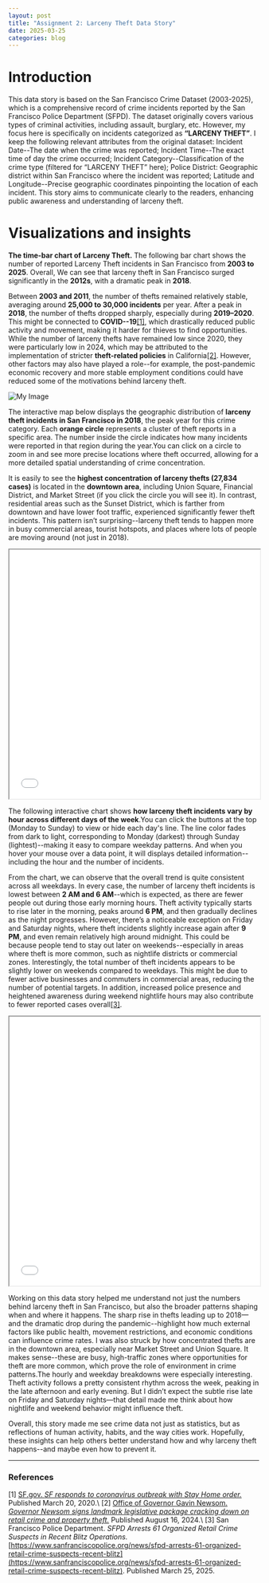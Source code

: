```yaml
---
layout: post
title: "Assignment 2: Larceny Theft Data Story"
date: 2025-03-25
categories: blog
---
```

# Introduction
This data story is based on the San Francisco Crime Dataset (2003-2025), which is a comprehensive record of crime incidents reported by the San Francisco Police Department (SFPD). The dataset originally covers various types of criminal activities, including assault, burglary, etc. However, my focus here is specifically on incidents categorized as **“LARCENY THEFT”**. I keep the following relevant attributes from the original dataset: Incident Date--The date when the crime was reported; Incident Time--The exact time of day the crime occurred; Incident Category--Classification of the crime type (filtered for “LARCENY THEFT” here); Police District: Geographic district within San Francisco where the incident was reported; Latitude and Longitude--Precise geographic coordinates pinpointing the location of each incident. This story aims to communicate clearly to the readers, enhancing public awareness and understanding of larceny theft.

# Visualizations and insights
**The time-bar chart of Larceny Theft.** The following bar chart shows the number of reported Larceny Theft incidents in San Francisco from **2003 to 2025**. Overall, We can see that larceny theft in San Francisco surged significantly in the **2012s**, with a dramatic peak in **2018**.


Between **2003 and 2011**, the number of thefts remained relatively stable, averaging around **25,000 to 30,000 incidents** per year. After a peak in **2018**, the number of thefts dropped sharply, especially during **2019–2020**. This might be connected to **COVID--19**<a href="#ref1">[1]</a>, which drastically reduced public activity and movement, making it harder for thieves to find opportunities. While the number of larceny thefts have remained low since 2020, they were particularly low in 2024, which may be attributed to the implementation of stricter **theft-related policies** in California<a href="#ref1">[2]</a>. However, other factors may also have played a role--for example, the post-pandemic economic recovery and more stable employment conditions could have reduced some of the motivations behind larceny theft.

![My Image](https://ndszt.github.io/yst.github.io/images/larceny_theft_per_year.png)

The interactive map below displays the geographic distribution of **larceny theft incidents in San Francisco in 2018**, the peak year for this crime category. Each **orange circle** represents a cluster of theft reports in a specific area. The number inside the circle indicates how many incidents were reported in that region during the year.You can click on a circle to zoom in and see more precise locations where theft occurred, allowing for a more detailed spatial understanding of crime concentration.


It is easily to see the **highest concentration of larceny thefts (27,834 cases)** is located in the **downtown area**, including Union Square, Financial District, and Market Street (if you click the circle you will see it). In contrast, residential areas such as the Sunset District, which is farther from downtown and have lower foot traffic, experienced significantly fewer theft incidents. This pattern isn’t surprising--larceny theft tends to happen more in busy commercial areas, tourist hotspots, and places where lots of people are moving around (not just in 2018).

<iframe src="/yst.github.io/HTML/larceny_map_2018.html" width="100%" height="500"></iframe>

The following interactive chart shows **how larceny theft incidents vary by hour across different days of the week**.You can click the buttons at the top (Monday to Sunday) to view or hide each day's line. The line color fades from dark to light, corresponding to Monday (darkest) through Sunday (lightest)--making it easy to compare weekday patterns. And when you hover your mouse over a data point, it will displays detailed information--including the hour and the number of incidents.


From the chart, we can observe that the overall trend is quite consistent across all weekdays. In every case, the number of larceny theft incidents is lowest between **2 AM and 6 AM**--which is expected, as there are fewer people out during those early morning hours. Theft activity typically starts to rise later in the morning, peaks around **6 PM**, and then gradually declines as the night progresses. However, there’s a noticeable exception on Friday and Saturday nights, where theft incidents slightly increase again after **9 PM**, and even remain relatively high around midnight. This could be because people tend to stay out later on weekends--especially in areas where theft is more common, such as nightlife districts or commercial zones. Interestingly, the total number of theft incidents appears to be slightly lower on weekends compared to weekdays. This might be due to fewer active businesses and commuters in commercial areas, reducing the number of potential targets. In addition, increased police presence and heightened awareness during weekend nightlife hours may also contribute to fewer reported cases overall<a href="#ref1">[3]</a>.

<iframe src="/yst.github.io/HTML/larceny_theft_by_week.html" width="100%" height="540"></iframe>

Working on this data story helped me understand not just the numbers behind larceny theft in San Francisco, but also the broader patterns shaping when and where it happens. The sharp rise in thefts leading up to 2018—and the dramatic drop during the pandemic--highlight how much external factors like public health, movement restrictions, and economic conditions can influence crime rates. I was also struck by how concentrated thefts are in the downtown area, especially near Market Street and Union Square. It makes sense--these are busy, high-traffic zones where opportunities for theft are more common, which prove the role of environment in crime patterns.The hourly and weekday breakdowns were especially interesting. Theft activity follows a pretty consistent rhythm across the week, peaking in the late afternoon and early evening. But I didn’t expect the subtle rise late on Friday and Saturday nights—that detail made me think about how nightlife and weekend behavior might influence theft.


Overall, this story made me see crime data not just as statistics, but as reflections of human activity, habits, and the way cities work. Hopefully, these insights can help others better understand how and why larceny theft happens--and maybe even how to prevent it.


---
### References
<span id="ref1">[1]</span> [SF.gov. *SF responds to coronavirus outbreak with Stay Home order.*](https://sf.gov/news/sf-responds-coronavirus-outbreak-stay-home-order) Published March 20, 2020.\\
<span id="ref1">[2]</span> [Office of Governor Gavin Newsom. *Governor Newsom signs landmark legislative package cracking down on retail crime and property theft.*](https://www.gov.ca.gov/2024/08/16/governor-newsom-signs-landmark-legislative-package-cracking-down-on-retail-crime-and-property-theft/) Published August 16, 2024.\\
<span id="ref1">[3]</span> San Francisco Police Department. *SFPD Arrests 61 Organized Retail Crime Suspects in Recent Blitz Operations.* [https://www.sanfranciscopolice.org/news/sfpd-arrests-61-organized-retail-crime-suspects-recent-blitz](https://www.sanfranciscopolice.org/news/sfpd-arrests-61-organized-retail-crime-suspects-recent-blitz). Published March 25, 2025.
